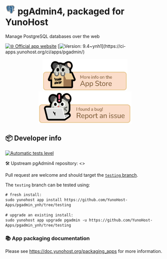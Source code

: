 <!--
N.B.: This README was automatically generated by <https://github.com/YunoHost/apps_tools/blob/main/readme_generator>
It shall NOT be edited by hand.
-->

<h1>
  <img src="https://raw.githubusercontent.com/YunoHost/apps/main/logos/pgadmin.png" width="32px" alt="Logo of pgAdmin4">
  pgAdmin4, packaged for YunoHost
</h1>

Manage PostgreSQL databases over the web

[![🌐 Official app website](https://img.shields.io/badge/Official_app_website-darkgreen?style=for-the-badge)](https://www.pgadmin.org)
[![Version: 9.4~ynh1](https://img.shields.io/badge/Version-9.4~ynh1-rgba(0,150,0,1)?style=for-the-badge)](https://ci-apps.yunohost.org/ci/apps/pgadmin/)

<div align="center">
<a href="https://apps.yunohost.org/app/pgadmin"><img height="100px" src="https://github.com/YunoHost/yunohost-artwork/raw/refs/heads/main/badges/neopossum-badges/badge_more_info_on_the_appstore.svg"/></a>
<a href="https://github.com/YunoHost-Apps/pgadmin_ynh/issues"><img height="100px" src="https://github.com/YunoHost/yunohost-artwork/raw/refs/heads/main/badges/neopossum-badges/badge_report_an_issue.svg"/></a>
</div>

## 📦 Developer info

[![Automatic tests level](https://apps.yunohost.org/badge/cilevel/pgadmin)](https://ci-apps.yunohost.org/ci/apps/pgadmin/)

🛠️ Upstream pgAdmin4 repository: <>

Pull request are welcome and should target the [`testing` branch](https://github.com/YunoHost-Apps/pgadmin_ynh/tree/testing).

The `testing` branch can be tested using:
```
# fresh install:
sudo yunohost app install https://github.com/YunoHost-Apps/pgadmin_ynh/tree/testing

# upgrade an existing install:
sudo yunohost app upgrade pgadmin -u https://github.com/YunoHost-Apps/pgadmin_ynh/tree/testing
```

### 📚 App packaging documentation

Please see <https://doc.yunohost.org/packaging_apps> for more information.